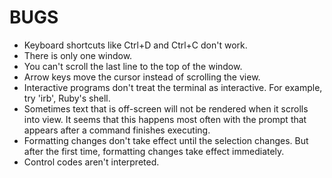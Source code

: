 BUGS
====

* Keyboard shortcuts like Ctrl+D and Ctrl+C don't work.
* There is only one window.
* You can't scroll the last line to the top of the window.
* Arrow keys move the cursor instead of scrolling the view.
* Interactive programs don't treat the terminal as interactive. For example, try 'irb', Ruby's shell.
* Sometimes text that is off-screen will not be rendered when it scrolls into view. It seems that this happens most often with the prompt that appears after a command finishes executing.
* Formatting changes don't take effect until the selection changes. But after the first time, formatting changes take effect immediately.
* Control codes aren't interpreted.
